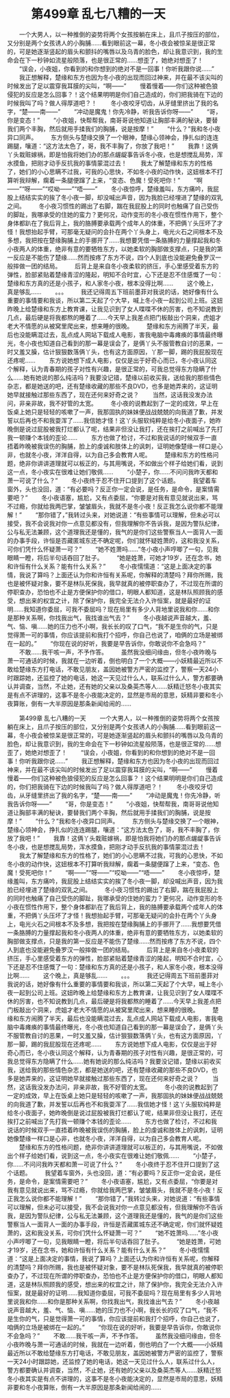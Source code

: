 # 　　第499章 乱七八糟的一天
　　一个大男人，以一种推倒的姿势将两个女孩按躺在床上，且爪子按压的部位，又分别是两个女孩诱人的小胸脯……看到眼前这一幕，冬小夜会被惊呆是很正常的，可是她逐渐竖起的眉头和颤抖的嘴唇以及乌青的脸色，却让我意识到，我的生命会在下一秒钟如流星般陨落，也是很正常的……想歪了，她绝对想歪了！
　　“误会，小夜姐，你看到的和你想到的绝对不是一回事！你听我跟你说……”
　　我正想解释，楚缘和东方也因为冬小夜的出现而回过神来，并在最不该尖叫的时候发出了足以震穿我耳膜的尖叫，“啊——”
　　慢着慢着——你们这种被色狼侵犯的反应是怎么回事？！这个结果明明是你们自己造成的，你们把我骑在下边的时候我叫了吗？做人得厚道吧？！
　　冬小夜咬牙切齿，从牙缝里挤出了我的名字，“楚——南——”
　　“冲动是魔鬼！你先冷静，听我告诉你呀——”
　　“哥，你是变态！”
　　“小夜姐，快帮帮我，南哥哥说他知道让胸部丰满的秘诀，要替我们两个丰胸，然后就用手揉我们的胸脯，说是按摩！”
　　“什么？”我和冬小夜异口同声。
　　东方侧头与楚缘交换了一个眼神，楚缘心领神会，挣扎似的连连踢腿，嚷道：“这方法太色了，哥，我不丰胸了，你放了我吧！”
　　我靠！这俩丫头栽赃嫁祸，即是怕我将她们办的那点龌龊事告诉冬小夜，也是想搅乱局势，浑水摸鱼，把刚才动手反抗我的事情蒙混过去！
　　我太了解楚缘和东方的性格了，她们的小心思瞒不过我，可我的心思快，不如冬小夜的动作快，这妞根本不打算听我辩解，瘸着一条腿便蹿了上来，“变态、色魔！受死吧你！”
　　“啊——”“呀——”“哎呦——”“唔——”
　　冬小夜惊呼，楚缘羞叫，东方痛吟，我屁股上结结实实的挨了冬小夜一脚，却没喊出声音，因为我脸已经埋进了楚缘的双乳之间。
　　冬小夜习惯性的踢出了右脚，踹在我屁股上的同时也触痛了自己受伤的脚趾，我哪承受的住她的蛮力？更何况，动作变形的冬小夜在惯性作用下，整个身体都趴在了我后背上，我的胳膊要承载两个成年人的体重，不把俩丫头压坏了才怪！我想抬起手臂，可那毫无疑问的会扑在两个丫头身上，电光火石之间根本不及多想，我把按在楚缘胸脯上的手挪开了……我想要凭借一条胳膊的力量撑起我和冬小夜两人的体重，绝非有意的要牺牲东方，以她柔软的胸部做支撑点，只是我的第一反应是不能伤了楚缘……然而按疼了东方不说，四个人到底也没能避免叠罗汉一般摔做一团的结局。
　　后背上是来自冬小夜柔软的挤压，手心里感受着东方的弹性，脸部紧贴着楚缘青涩的隆起，明知不合时宜，心下还是忍不住感慨了一句：楚缘和东方真的还是小孩子，和人家冬小夜，根本没得比啊……
　　这个晚上，真是够乱……
　　。。。
　　我还记得周五下班前墨菲对我说的话，她好像有什么重要的事情要和我谈，所以第二天起了个大早，喊上冬小夜一起到公司上班。这妞昨晚上给楚缘和东方上教育课，让我见识到了女人喋喋不休的厉害，也不知说教到几点，最后硬是将我都熬的睡着了……今天早上我差点把门板敲出个洞来，虎姐才老大不情愿的从被窝里爬出来，想来睡的很晚。
　　楚缘和东方闹腾了半天，最后也没能瞒混过去，乱点成人网站下载成人电影，害我电脑中毒瘫痪的事情最终曝光，冬小夜也知道自己看到的那一幕是误会了，是俩丫头不服管教自讨的恶果，一时又羞又臊，估计狠狠数落俩丫头，也有这方面原因，丫那一脚，踢的我屁股现在还疼呢……
　　东方说她想下成人电影，仅仅是出于好奇心而已，冬小夜认同这个解释，认为青春期的孩子对性有兴趣，是很正常的，可我总觉得东方隐瞒了什么……她有她说的那么纯洁吗？我要没记错，楚缘以前收买我，送给我的那些情色杂志，都是她送的吧，还有楚缘收藏的那些不良DVD，也多是她弄来的，这证明她早就接触过那些东西了，现在还何来好奇之说？
　　当然，这话我没发办法问，非亲非故，我不好管的太宽。
　　冬小夜的说教起到了一定的成效，早上在饭桌上她只是轻轻的咳嗽了一声，我那固执的妹妹便战战兢兢的向我道了歉，并发誓以后再也不和我耍浑了……我信她才怪！这丫头服软纯粹是给冬小夜面子，她昨晚倒是说过屁股被我打烂都认了呢，结果非但没让我打，还在挨打之前喊出了先打我一顿赚个本钱的歪论……
　　东方也做了检讨，不过和我说话的时候双手一直捂着昨晚被我误伤的胸脯，脸上的虔诚和肢体上的讽刺，证明她像楚缘一样口是心非，也就冬小夜，洋洋自得，以为自己多会教育人呢。
　　楚缘和东方的性格问题，绝非你讲讲道理就可以板正的，与其用嘴说，不如做出个样子给她们看，说到这一点，冬小夜实在很难让她们敬佩……
　　“小楚子，你……不问问我昨天都和萧一可说了什么？”
　　冬小夜终于忍不住开口提到了这个话题。
　　我望着车窗外，头也没回，道：“有必要吗？反正你一定会说，是任务，是命令，是案情需要吧？”
　　冬小夜语塞，尴尬，又有点委屈，“你要是对我有意见就说出来，骂不过瘾，你就给我两巴掌，皱皱眉头，我就不是冬小夜！反正我怎么说你都不能理解！”
　　“那你错了，”我转过头来，对她说道：“有些事情可以理解，但未必可以接受，我不会说我对你一点意见都没有，但我理解你不告诉我，是因为警队纪律，公与私无法兼顾，这个道理我还是懂的，我气的是你们这些警察当人一面背人一面的办事手段，许恒是否藏匿城东还不确定呢，你们就怀疑姓萧的，这和我没关系，可你们凭什么怀疑萧一可？”
　　“她不姓萧吗……”冬小夜小声哼唧了一句，见我眼睛一瞪，将后半句话吞回了肚子。
　　“她是姓萧，可她才19岁，还在念书，她和许恒有什么关系？能有什么关系？”
　　冬小夜懦懦道：“这是上面决定的事情，我说了算吗？上面还认为你和许恒有关系呢，你解释的清楚吗？拜你所赐，我也是被怀疑对象，要不是林队死保我，我早就真的被停职查办了，不过现在所谓的停职查办，恐怕也不止是方便保护你的借口，明眼人都知道，这是林队照顾我的感受，想出来的权宜之计，除了保护你，我完全无法介入许恒案，就是最好的证明……我知道你委屈，可我不委屈吗？现在局里有多少人背地里说我和你……和你是那种关系啊，你找我出气，我找谁出气去？”
　　冬小夜越说声音越大，羞、气、恼、嗔……她的压力也不小啊，我长长的叹了口气，“我不是生你的气，只是觉得萧一可的事情，你应该提前和我打个招呼，你自己也说了，咱俩的立场是被绑在一起的。”
　　“你现在说的好听，我要是早告诉你，你敢说你不会急吗？”
　　不敢……我干咳一声，不予作答。
　　虽然我没细问缘由，但冬小夜昨晚与萧一可通话的时候，我就在一边听着，倒也明白了一个大概——小妖精最近所以不敢给楚缘东方打电话，不敢见朋友，盖因她被警方严密的监控了，警察一天24小时跟踪她，还监控了她的电话，她这一天见过什么人，联系过什么人，警方都要确认并调查，当然，不止她，还有她的父亲以及桑英杰等人……妖精迁怒冬小夜其实是有点不讲理的，这事不是冬小夜能决定的，显然是市局的意思，妖精非要和冬小夜算账，倒有一大半原因是那条新闻给闹的……

　　第499章 乱七八糟的一天
　　一个大男人，以一种推倒的姿势将两个女孩按躺在床上，且爪子按压的部位，又分别是两个女孩诱人的小胸脯……看到眼前这一幕，冬小夜会被惊呆是很正常的，可是她逐渐竖起的眉头和颤抖的嘴唇以及乌青的脸色，却让我意识到，我的生命会在下一秒钟如流星般陨落，也是很正常的……想歪了，她绝对想歪了！
　　“误会，小夜姐，你看到的和你想到的绝对不是一回事！你听我跟你说……”
　　我正想解释，楚缘和东方也因为冬小夜的出现而回过神来，并在最不该尖叫的时候发出了足以震穿我耳膜的尖叫，“啊——”
　　慢着慢着——你们这种被色狼侵犯的反应是怎么回事？！这个结果明明是你们自己造成的，你们把我骑在下边的时候我叫了吗？做人得厚道吧？！
　　冬小夜咬牙切齿，从牙缝里挤出了我的名字，“楚——南——”
　　“冲动是魔鬼！你先冷静，听我告诉你呀——”
　　“哥，你是变态！”
　　“小夜姐，快帮帮我，南哥哥说他知道让胸部丰满的秘诀，要替我们两个丰胸，然后就用手揉我们的胸脯，说是按摩！”
　　“什么？”我和冬小夜异口同声。
　　东方侧头与楚缘交换了一个眼神，楚缘心领神会，挣扎似的连连踢腿，嚷道：“这方法太色了，哥，我不丰胸了，你放了我吧！”
　　我靠！这俩丫头栽赃嫁祸，即是怕我将她们办的那点龌龊事告诉冬小夜，也是想搅乱局势，浑水摸鱼，把刚才动手反抗我的事情蒙混过去！
　　我太了解楚缘和东方的性格了，她们的小心思瞒不过我，可我的心思快，不如冬小夜的动作快，这妞根本不打算听我辩解，瘸着一条腿便蹿了上来，“变态、色魔！受死吧你！”
　　“啊——”“呀——”“哎呦——”“唔——”
　　冬小夜惊呼，楚缘羞叫，东方痛吟，我屁股上结结实实的挨了冬小夜一脚，却没喊出声音，因为我脸已经埋进了楚缘的双乳之间。
　　冬小夜习惯性的踢出了右脚，踹在我屁股上的同时也触痛了自己受伤的脚趾，我哪承受的住她的蛮力？更何况，动作变形的冬小夜在惯性作用下，整个身体都趴在了我后背上，我的胳膊要承载两个成年人的体重，不把俩丫头压坏了才怪！我想抬起手臂，可那毫无疑问的会扑在两个丫头身上，电光火石之间根本不及多想，我把按在楚缘胸脯上的手挪开了……我想要凭借一条胳膊的力量撑起我和冬小夜两人的体重，绝非有意的要牺牲东方，以她柔软的胸部做支撑点，只是我的第一反应是不能伤了楚缘……然而按疼了东方不说，四个人到底也没能避免叠罗汉一般摔做一团的结局。
　　后背上是来自冬小夜柔软的挤压，手心里感受着东方的弹性，脸部紧贴着楚缘青涩的隆起，明知不合时宜，心下还是忍不住感慨了一句：楚缘和东方真的还是小孩子，和人家冬小夜，根本没得比啊……
　　这个晚上，真是够乱……
　　。。。
　　我还记得周五下班前墨菲对我说的话，她好像有什么重要的事情要和我谈，所以第二天起了个大早，喊上冬小夜一起到公司上班。这妞昨晚上给楚缘和东方上教育课，让我见识到了女人喋喋不休的厉害，也不知说教到几点，最后硬是将我都熬的睡着了……今天早上我差点把门板敲出个洞来，虎姐才老大不情愿的从被窝里爬出来，想来睡的很晚。
　　楚缘和东方闹腾了半天，最后也没能瞒混过去，乱点成人网站下载成人电影，害我电脑中毒瘫痪的事情最终曝光，冬小夜也知道自己看到的那一幕是误会了，是俩丫头不服管教自讨的恶果，一时又羞又臊，估计狠狠数落俩丫头，也有这方面原因，丫那一脚，踢的我屁股现在还疼呢……
　　东方说她想下成人电影，仅仅是出于好奇心而已，冬小夜认同这个解释，认为青春期的孩子对性有兴趣，是很正常的，可我总觉得东方隐瞒了什么……她有她说的那么纯洁吗？我要没记错，楚缘以前收买我，送给我的那些情色杂志，都是她送的吧，还有楚缘收藏的那些不良DVD，也多是她弄来的，这证明她早就接触过那些东西了，现在还何来好奇之说？
　　当然，这话我没发办法问，非亲非故，我不好管的太宽。
　　冬小夜的说教起到了一定的成效，早上在饭桌上她只是轻轻的咳嗽了一声，我那固执的妹妹便战战兢兢的向我道了歉，并发誓以后再也不和我耍浑了……我信她才怪！这丫头服软纯粹是给冬小夜面子，她昨晚倒是说过屁股被我打烂都认了呢，结果非但没让我打，还在挨打之前喊出了先打我一顿赚个本钱的歪论……
　　东方也做了检讨，不过和我说话的时候双手一直捂着昨晚被我误伤的胸脯，脸上的虔诚和肢体上的讽刺，证明她像楚缘一样口是心非，也就冬小夜，洋洋自得，以为自己多会教育人呢。
　　楚缘和东方的性格问题，绝非你讲讲道理就可以板正的，与其用嘴说，不如做出个样子给她们看，说到这一点，冬小夜实在很难让她们敬佩……
　　“小楚子，你……不问问我昨天都和萧一可说了什么？”
　　冬小夜终于忍不住开口提到了这个话题。
　　我望着车窗外，头也没回，道：“有必要吗？反正你一定会说，是任务，是命令，是案情需要吧？”
　　冬小夜语塞，尴尬，又有点委屈，“你要是对我有意见就说出来，骂不过瘾，你就给我两巴掌，皱皱眉头，我就不是冬小夜！反正我怎么说你都不能理解！”
　　“那你错了，”我转过头来，对她说道：“有些事情可以理解，但未必可以接受，我不会说我对你一点意见都没有，但我理解你不告诉我，是因为警队纪律，公与私无法兼顾，这个道理我还是懂的，我气的是你们这些警察当人一面背人一面的办事手段，许恒是否藏匿城东还不确定呢，你们就怀疑姓萧的，这和我没关系，可你们凭什么怀疑萧一可？”
　　“她不姓萧吗……”冬小夜小声哼唧了一句，见我眼睛一瞪，将后半句话吞回了肚子。
　　“她是姓萧，可她才19岁，还在念书，她和许恒有什么关系？能有什么关系？”
　　冬小夜懦懦道：“这是上面决定的事情，我说了算吗？上面还认为你和许恒有关系呢，你解释的清楚吗？拜你所赐，我也是被怀疑对象，要不是林队死保我，我早就真的被停职查办了，不过现在所谓的停职查办，恐怕也不止是方便保护你的借口，明眼人都知道，这是林队照顾我的感受，想出来的权宜之计，除了保护你，我完全无法介入许恒案，就是最好的证明……我知道你委屈，可我不委屈吗？现在局里有多少人背地里说我和你……和你是那种关系啊，你找我出气，我找谁出气去？”
　　冬小夜越说声音越大，羞、气、恼、嗔……她的压力也不小啊，我长长的叹了口气，“我不是生你的气，只是觉得萧一可的事情，你应该提前和我打个招呼，你自己也说了，咱俩的立场是被绑在一起的。”
　　“你现在说的好听，我要是早告诉你，你敢说你不会急吗？”
　　不敢……我干咳一声，不予作答。
　　虽然我没细问缘由，但冬小夜昨晚与萧一可通话的时候，我就在一边听着，倒也明白了一个大概——小妖精最近所以不敢给楚缘东方打电话，不敢见朋友，盖因她被警方严密的监控了，警察一天24小时跟踪她，还监控了她的电话，她这一天见过什么人，联系过什么人，警方都要确认并调查，当然，不止她，还有她的父亲以及桑英杰等人……妖精迁怒冬小夜其实是有点不讲理的，这事不是冬小夜能决定的，显然是市局的意思，妖精非要和冬小夜算账，倒有一大半原因是那条新闻给闹的……
